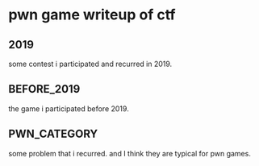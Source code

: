 # pwn game writeup of ctf

## 2019
some contest i participated and recurred in 2019.

## BEFORE_2019
the game i participated before 2019.

## PWN_CATEGORY
some problem that i recurred. and I think they are typical for pwn games.
